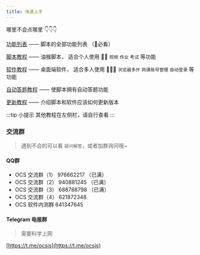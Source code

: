 ```yaml
---
title: 快速上手
--- 
```


哪里不会点哪里 👇👇👇

[功能列表](/feat-list)  —— 脚本的全部功能列表 （🎉必看）

[脚本教程](/docs/script)  —— 油猴脚本， 适合个人使用 🧑‍💻 `视频` `作业` `考试` 等功能

[软件教程](/docs/app)  —— 桌面端软件， 适合多人使用 👨‍👧‍👧  `浏览器多开` `网课账号管理` `自动登录` 等功能

[自动答题教程](/docs/work)  —— 使脚本拥有自动答题功能

[更新教程](/docs/update)  —— 介绍脚本和软件应该如何更新版本

:::tip 小提示
其他教程在左侧栏，请自行查看
:::
 
###  交流群

> 遇到不会的可以看 `疑问解答`，或者加群询问哦~

#### QQ群

-   OCS 交流群（1） 976662217 （已满）
-   OCS 交流群（2） 940881245 （已满）
-   OCS 交流群（3） 688788798 （已满）
-   OCS 交流群（4） 621872348
-   OCS 软件内测群  641347645

#### Telegram 电报群

> 需要科学上网

[https://t.me/ocsjs](https://t.me/ocsjs)